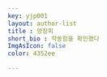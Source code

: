 ```yaml
---
key: yjp001
layout: author-list
title : 양장피
short_bio : 작동함을 확인했다
ImgAsIcon: false
color: 4352ee

---
```


